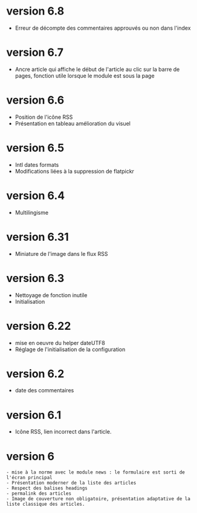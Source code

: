 
# version 6.8
- Erreur de décompte des commentaires approuvés ou non dans l'index
# version 6.7
- Ancre article qui affiche le début de l'article au clic sur la barre de pages, fonction utile lorsque le module est sous la page
# version 6.6
- Position de l'icône RSS
- Présentation en tableau amélioration du visuel
# version 6.5
- Intl dates formats
- Modifications liées à la suppression de flatpickr
# version 6.4
- Multilingisme
# version 6.31
- Miniature de l'image dans le flux RSS
# version 6.3
- Nettoyage de fonction inutile
- Initialisation
# version 6.22
- mise en oeuvre du helper dateUTF8
- Réglage de l'initialisation de la configuration
# version 6.2
- date des commentaires
# version 6.1
- Icône RSS, lien incorrect dans l'article.
# version 6
    - mise à la norme avec le module news : le formulaire est sorti de l'écran principal
    - Présentation moderner de la liste des articles
    - Respect des balises headings
    - permalink des articles
    - Image de couverture non obligatoire, présentation adaptative de la liste classique des articles.
